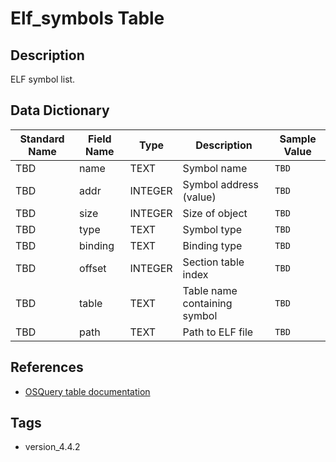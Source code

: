 # Elf_symbols Table

## Description
ELF symbol list.

## Data Dictionary
|Standard Name|Field Name|Type|Description|Sample Value|
|---|---|---|---|---|
|TBD|name|TEXT|Symbol name|`TBD`|
|TBD|addr|INTEGER|Symbol address (value)|`TBD`|
|TBD|size|INTEGER|Size of object|`TBD`|
|TBD|type|TEXT|Symbol type|`TBD`|
|TBD|binding|TEXT|Binding type|`TBD`|
|TBD|offset|INTEGER|Section table index|`TBD`|
|TBD|table|TEXT|Table name containing symbol|`TBD`|
|TBD|path|TEXT|Path to ELF file|`TBD`|

## References
* [OSQuery table documentation](https://osquery.io/schema/current#elf_symbols)

## Tags
* version_4.4.2